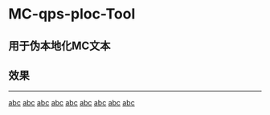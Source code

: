 # MC-qps-ploc-Tool
## 用于伪本地化MC文本
## 效果
-----------------------------------------------------------
[abc](https://1234567890zzppap.github.io/lib/1%20(1).jpg)
[abc](https://1234567890zzppap.github.io/lib/1%20(2).jpg)
[abc](https://1234567890zzppap.github.io/lib/1%20(3).jpg)
[abc](https://1234567890zzppap.github.io/lib/1%20(4).jpg)
[abc](https://1234567890zzppap.github.io/lib/1%20(5).jpg)
[abc](https://1234567890zzppap.github.io/lib/1%20(6).jpg)
[abc](https://1234567890zzppap.github.io/lib/1%20(7).jpg)
[abc](https://1234567890zzppap.github.io/lib/1%20(8).jpg)
[abc](https://1234567890zzppap.github.io/lib/1%20(9).jpg)

